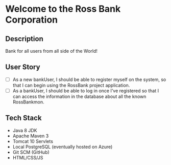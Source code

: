 # Welcome to the Ross Bank Corporation

## Description

Bank for all users from all side of the World!
## User Story

- [ ] As a new bankUser, I should be able to register myself on the system, so that I can begin using the RossBank project application.
- [ ] As a bankUser, I should be able to log in once I've registered so that I can access the information in the database about all the known RossBankmon.

## Tech Stack

- Java 8 JDK
- Apache Maven 3
- Tomcat 10 Servlets
- Local PostgreSQL (eventually hosted on Azure)
- Git SCM (GitHub)
- HTML/CSS/JS
